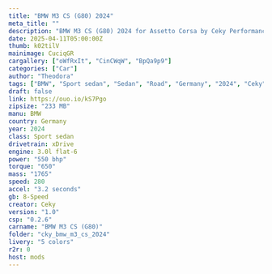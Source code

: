 ```yaml
---
title: "BMW M3 CS (G80) 2024"
meta_title: ""
description: "BMW M3 CS (G80) 2024 for Assetto Corsa by Ceky Performance"
date: 2025-04-11T05:00:00Z
thumb: k02tilV
mainimage: CuciqGR
cargallery: ["oWfRxIt", "CinCWqW", "BpQa9p9"]
categories: ["Car"]
author: "Theodora"
tags: ["BMW", "Sport sedan", "Sedan", "Road", "Germany", "2024", "Ceky"]
draft: false
link: https://ouo.io/kS7Pgo
zipsize: "233 MB"
manu: BMW
country: Germany
year: 2024
class: Sport sedan
drivetrain: xDrive
engine: 3.0l flat-6
power: "550 bhp"
torque: "650"
mass: "1765"
speed: 280
accel: "3.2 seconds"
gb: 8-Speed
creator: Ceky
version: "1.0"
csp: "0.2.6"
carname: "BMW M3 CS (G80)"
folder: "cky_bmw_m3_cs_2024"
livery: "5 colors"
r2r: 0
host: mods
---
```


